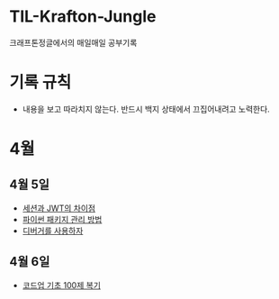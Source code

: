 # TIL-Krafton-Jungle

크래프톤정글에서의 매일매일 공부기록

# 기록 규칙

- 내용을 보고 따라치지 않는다. 반드시 백지 상태에서 끄집어내려고 노력한다.

# 4월

## 4월 5일

- [세션과 JWT의 차이점](/Web/0405.md)
- [파이썬 패키지 관리 방법](/Python/0405.md)
- [디버거를 사용하자](/%EC%83%9D%EC%82%B0%EC%84%B1/0405.md)

## 4월 6일

- [코드업 기초 100제 복기](/Python/0406.md)

